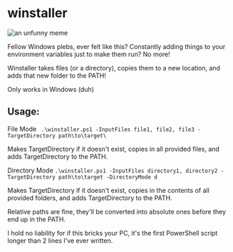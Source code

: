 # winstaller

![an unfunny meme](https://i.imgur.com/DZwt7DT.png)

Fellow Windows plebs, ever felt like this? Constantly adding things to your environment variables just to make them run? No more!

Winstaller takes files (or a directory), copies them to a new location, and adds that new folder to the PATH! 

Only works in Windows (duh)

## Usage:

File Mode
``` .\winstaller.ps1 -InputFiles file1, file2, file3 -TargetDirectory path\to\target\```

Makes TargetDirectory if it doesn't exist, copies in all provided files, and adds TargetDirectory to the PATH.


Directory Mode
```.\winstaller.ps1 -InputFiles directory1, directory2 -TargetDirectory path\to\target -DirectoryMode d```

Makes TargetDirectory if it doesn't exist, copies in the contents of all provided folders, and adds TargetDirectory to the PATH.


Relative paths are fine, they'll be converted into absolute ones before they end up in the PATH. 

I hold no liability for if this bricks your PC, it's the first PowerShell script longer than 2 lines I've ever written. 
